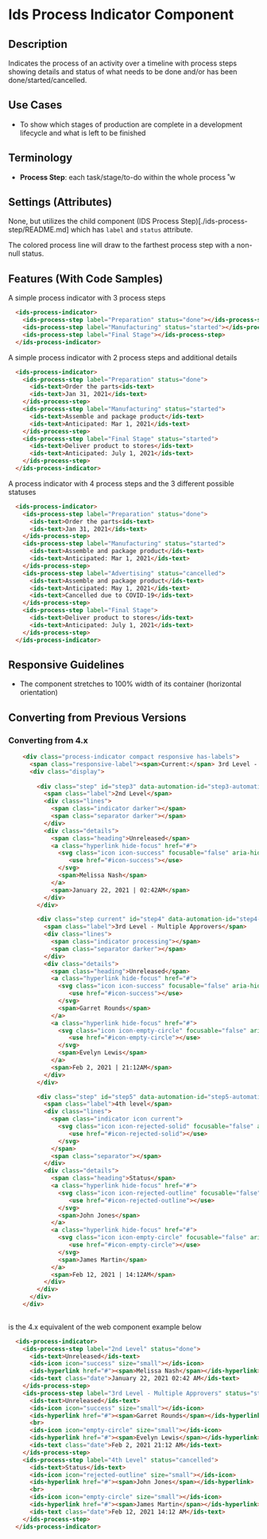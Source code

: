 # Ids Process Indicator Component

## Description

Indicates the process of an activity over a timeline with process steps showing details and status of what needs to be done and/or has been done/started/cancelled. 

## Use Cases

- To show which stages of production are complete in a development lifecycle and what is left to be finished

## Terminology

- **Process Step**: each task/stage/to-do within the whole process
˚w
## Settings (Attributes)

None, but utilizes the child component (IDS Process Step)[./ids-process-step/README.md] which has `label` and `status` attribute.

The colored process line will draw to the farthest process step with a non-null status.

## Features (With Code Samples)

A simple process indicator with 3 process steps

```html
  <ids-process-indicator>
    <ids-process-step label="Preparation" status="done"></ids-process-step>
    <ids-process-step label="Manufacturing" status="started"></ids-process-step>
    <ids-process-step label="Final Stage"></ids-process-step>
  </ids-process-indicator>
```

A simple process indicator with 2 process steps and additional details

```html
  <ids-process-indicator>
    <ids-process-step label="Preparation" status="done">
      <ids-text>Order the parts<ids-text>
      <ids-text>Jan 31, 2021</ids-text>
    </ids-process-step>
    <ids-process-step label="Manufacturing" status="started">
      <ids-text>Assemble and package product</ids-text>
      <ids-text>Anticipated: Mar 1, 2021</ids-text>
    </ids-process-step>
    <ids-process-step label="Final Stage" status="started">
      <ids-text>Deliver product to stores</ids-text>
      <ids-text>Anticipated: July 1, 2021</ids-text>
    </ids-process-step>
  </ids-process-indicator>
```

A process indicator with 4 process steps and the 3 different possible statuses

```html
  <ids-process-indicator>
    <ids-process-step label="Preparation" status="done">
      <ids-text>Order the parts<ids-text>
      <ids-text>Jan 31, 2021</ids-text>
    </ids-process-step>
    <ids-process-step label="Manufacturing" status="started">
      <ids-text>Assemble and package product</ids-text>
      <ids-text>Anticipated: Mar 1, 2021</ids-text>
    </ids-process-step>
    <ids-process-step label="Advertising" status="cancelled">
      <ids-text>Assemble and package product</ids-text>
      <ids-text>Anticipated: May 1, 2021</ids-text>
      <ids-text>Cancelled due to COVID-19</ids-text>
    </ids-process-step>
    <ids-process-step label="Final Stage">
      <ids-text>Deliver product to stores</ids-text>
      <ids-text>Anticipated: July 1, 2021</ids-text>
    </ids-process-step>
  </ids-process-indicator>
```

## Responsive Guidelines

- The component stretches to 100% width of its container (horizontal orientation)

## Converting from Previous Versions

### Converting from 4.x

```html
    <div class="process-indicator compact responsive has-labels">
      <span class="responsive-label"><span>Current:</span> 3rd Level - Multiple Approvers</span>
      <div class="display">
        
        <div class="step" id="step3" data-automation-id="step3-automation-id">
          <span class="label">2nd Level</span>
          <div class="lines">
            <span class="indicator darker"></span>
            <span class="separator darker"></span>
          </div>
          <div class="details">
            <span class="heading">Unreleased</span>
            <a class="hyperlink hide-focus" href="#">
              <svg class="icon icon-success" focusable="false" aria-hidden="true" role="presentation">
                 <use href="#icon-success"></use>
              </svg>
              <span>Melissa Nash</span>
            </a>
            <span>January 22, 2021 | 02:42AM</span>
          </div>
        </div>

        <div class="step current" id="step4" data-automation-id="step4-automation-id">
          <span class="label">3rd Level - Multiple Approvers</span>
          <div class="lines">
            <span class="indicator processing"></span>
            <span class="separator darker"></span>
          </div>
          <div class="details">
            <span class="heading">Unreleased</span>
            <a class="hyperlink hide-focus" href="#">
              <svg class="icon icon-success" focusable="false" aria-hidden="true" role="presentation">
                 <use href="#icon-success"></use>
              </svg>
              <span>Garret Rounds</span>
            </a>
            <a class="hyperlink hide-focus" href="#">
              <svg class="icon icon-empty-circle" focusable="false" aria-hidden="true" role="presentation">
                 <use href="#icon-empty-circle"></use>
              </svg>
              <span>Evelyn Lewis</span>
            </a>
            <span>Feb 2, 2021 | 21:12AM</span>
          </div>
        </div>

        <div class="step" id="step5" data-automation-id="step5-automation-id">
          <span class="label">4th level</span>
          <div class="lines">
            <span class="indicator icon current">
              <svg class="icon icon-rejected-solid" focusable="false" aria-hidden="true" role="presentation">
                 <use href="#icon-rejected-solid"></use>
              </svg>
            </span>
            <span class="separator"></span>
          </div>
          <div class="details">
            <span class="heading">Status</span>
            <a class="hyperlink hide-focus" href="#">
              <svg class="icon icon-rejected-outline" focusable="false" aria-hidden="true" role="presentation">
                 <use href="#icon-rejected-outline"></use>
              </svg>
              <span>John Jones</span>
            </a>
            <a class="hyperlink hide-focus" href="#">
              <svg class="icon icon-empty-circle" focusable="false" aria-hidden="true" role="presentation">
                 <use href="#icon-empty-circle"></use>
              </svg>
              <span>James Martin</span>
            </a>
            <span>Feb 12, 2021 | 14:12AM</span>
          </div>
        </div>
      </div>
    </div>
      

```
is the 4.x equivalent of the web component example below

```html
  <ids-process-indicator>
    <ids-process-step label="2nd Level" status="done">
      <ids-text>Unreleased</ids-text>
      <ids-icon icon="success" size="small"></ids-icon>
      <ids-hyperlink href="#"><span>Melissa Nash</span></ids-hyperlink>
      <ids-text class="date">January 22, 2021 02:42 AM</ids-text>
    </ids-process-step>
    <ids-process-step label="3rd Level - Multiple Approvers" status="started">
      <ids-text>Unreleased</ids-text>
      <ids-icon icon="success" size="small"></ids-icon>
      <ids-hyperlink href="#"><span>Garret Rounds</span></ids-hyperlink>
      <br>
      <ids-icon icon="empty-circle" size="small"></ids-icon>
      <ids-hyperlink href="#"><span>Evelyn Lewis</span></ids-hyperlink>
      <ids-text class="date">Feb 2, 2021 21:12 AM</ids-text>
    </ids-process-step>
    <ids-process-step label="4th Level" status="cancelled">
      <ids-text>Status</ids-text>
      <ids-icon icon="rejected-outline" size="small"></ids-icon>
      <ids-hyperlink href="#"><span>John Jones</span></ids-hyperlink>
      <br>
      <ids-icon icon="empty-circle" size="small"></ids-icon>
      <ids-hyperlink href="#"><span>James Martin</span></ids-hyperlink>
      <ids-text class="date">Feb 12, 2021 14:12 AM</ids-text>
    </ids-process-step>
  </ids-process-indicator>
```
